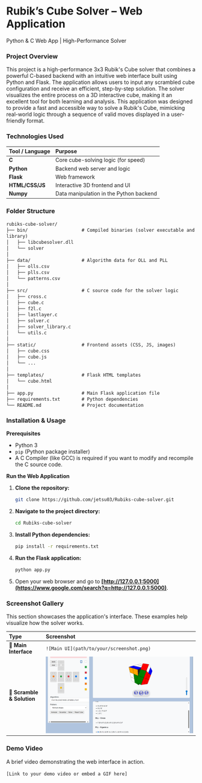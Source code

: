 # Rubik’s Cube Solver – Web Application
Python & C Web App | High-Performance Solver

### Project Overview
This project is a high-performance 3x3 Rubik's Cube solver that combines a powerful C-based backend with an intuitive web interface built using Python and Flask. The application allows users to input any scrambled cube configuration and receive an efficient, step-by-step solution. The solver visualizes the entire process on a 3D interactive cube, making it an excellent tool for both learning and analysis. This application was designed to provide a fast and accessible way to solve a Rubik's Cube, mimicking real-world logic through a sequence of valid moves displayed in a user-friendly format.

### Technologies Used

| Tool / Language | Purpose                               |
| :-------------- | :------------------------------------ |
| **C** | Core cube-solving logic (for speed)   |
| **Python** | Backend web server and logic          |
| **Flask** | Web framework                         |
| **HTML/CSS/JS** | Interactive 3D frontend and UI        |
| **Numpy** | Data manipulation in the Python backend |

### Folder Structure

```
rubiks-cube-solver/
├── bin/                    # Compiled binaries (solver executable and library)
│   ├── libcubesolver.dll
│   └── solver
│
├── data/                   # Algorithm data for OLL and PLL
│   ├── olls.csv
│   ├── plls.csv
│   └── patterns.csv
│
├── src/                    # C source code for the solver logic
│   ├── cross.c
│   ├── cube.c
│   ├── f2l.c
│   ├── lastlayer.c
│   ├── solver.c
│   ├── solver_library.c
│   └── utils.c
│
├── static/                 # Frontend assets (CSS, JS, images)
│   ├── cube.css
│   ├── cube.js
│   └── ...
│
├── templates/              # Flask HTML templates
│   └── cube.html
│
├── app.py                  # Main Flask application file
├── requirements.txt        # Python dependencies
└── README.md               # Project documentation
```

### Installation & Usage

**Prerequisites**

  * Python 3
  * `pip` (Python package installer)
  * A C Compiler (like GCC) is required if you want to modify and recompile the C source code.

**Run the Web Application**

1.  **Clone the repository:**
    ```bash
    git clone https://github.com/jetsu03/Rubiks-cube-solver.git
    ```
2.  **Navigate to the project directory:**
    ```bash
    cd Rubiks-cube-solver
    ```
3.  **Install Python dependencies:**
    ```bash
    pip install -r requirements.txt
    ```
4.  **Run the Flask application:**
    ```bash
    python app.py
    ```
5.  Open your web browser and go to **[http://127.0.0.1:5000](https://www.google.com/search?q=http://127.0.0.1:5000)**.

### Screenshot Gallery

This section showcases the application's interface. These examples help visualize how the solver works.

| Type                      | Screenshot                                       |
| :------------------------ | :----------------------------------------------- |
| **🎨 Main Interface** | `![Main UI](path/to/your/screenshot.png)`        |
| **📝 Scramble & Solution** | ![image alt](https://github.com/jetsu03/Rubiks-cube-solver/blob/main/image.png?raw=true) |

### Demo Video

A brief video demonstrating the web interface in action.

`[Link to your demo video or embed a GIF here]`
